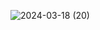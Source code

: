 ![2024-03-18 (20)](https://github.com/tejashreeG17/DSM_Tableau_Project/assets/120238929/74da66c7-2b55-47b3-807f-bbb48df98371)
